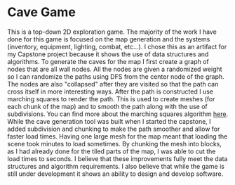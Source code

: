 # Cave Game
This is a top-down 2D exploration game. The majority of the work I have done for this game is focused on the map generation
and the systems (inventory, equipment, lighting, combat, etc...). I chose this as an artifact for my Capstone project because
 it shows the use of data structures and algorithms. To generate the caves for the map I first create a graph of nodes 
 that are all wall nodes. All the nodes are given a randomized weight so I can randomize the paths using DFS from the center 
 node of the graph. The nodes are also "collapsed" after they are visited so that the path can cross itself in more interesting ways. 
 After the path is constructed I use marching squares to render the path. This is used to create meshes (for each chunk of the map) and to
  smooth the path along with the use of subdivisions. You can find more about the marching squares algorithm [here](https://en.wikipedia.org/wiki/Marching_squares#:~:text=In%20computer%20graphics%2C%20marching%20squares,single%20data%20level%2C%20or%20isovalue).
</n>
While the cave generation tool was built when I started the capstone, I added subdivision and chunking to make the path smoother and allow for faster load times. Having one large mesh for the map meant that loading the scene took minutes to load sometimes. By chunking the mesh into blocks, as I had already done for the tiled parts of the map, I was able to cut the load times to seconds. I believe that these improvements fully meet the data structures and algorithm requirements. I also believe that while the game is still under development it shows an ability to design and develop software. 
